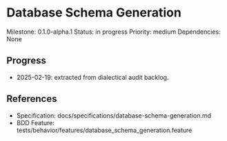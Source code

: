 # Database Schema Generation
Milestone: 0.1.0-alpha.1
Status: in progress
Priority: medium
Dependencies: None

## Progress
- 2025-02-19: extracted from dialectical audit backlog.

## References
- Specification: docs/specifications/database-schema-generation.md
- BDD Feature: tests/behavior/features/database_schema_generation.feature
